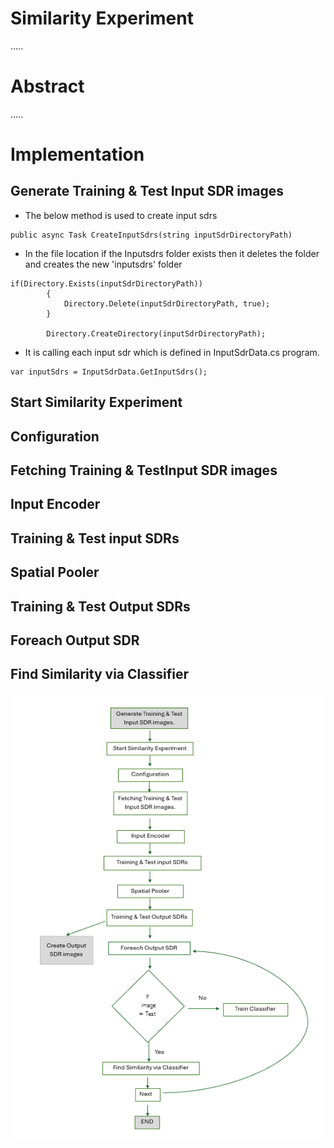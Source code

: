 # Similarity Experiment

.....

# Abstract
.....

# Implementation




## Generate Training & Test Input SDR images

-  The below method is used to create input sdrs 

 <div class= "grey">

    public async Task CreateInputSdrs(string inputSdrDirectoryPath)

</div>


- In the file location if the Inputsdrs folder exists then it deletes the folder and creates the new 'inputsdrs' folder

<div class= "grey">

    if(Directory.Exists(inputSdrDirectoryPath))
            {
                Directory.Delete(inputSdrDirectoryPath, true);
            }
            
            Directory.CreateDirectory(inputSdrDirectoryPath);

</div> 
    


- It is calling each input sdr which is defined in InputSdrData.cs program.

 <div class= "grey">

    var inputSdrs = InputSdrData.GetInputSdrs();

</div>
     






## Start Similarity Experiment

## Configuration

## Fetching Training & TestInput SDR images

## Input Encoder

## Training & Test input SDRs

## Spatial Pooler

## Training & Test Output SDRs

## Foreach Output SDR

## Find Similarity via Classifier


![File](file.png)






